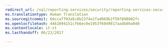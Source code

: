 ```yaml
--- 
redirect_url: /sql/reporting-services/security/reporting-services-security-and-protection
ms.translationtype: Human Translation
ms.sourcegitcommit: 6dccaff93a6c8b2374a1fad069b2f597898802fc
ms.openlocfilehash: 4461094151cf66ec0e1953f69d9817aadb80a040
ms.contentlocale: it-it
ms.lasthandoff: 06/22/2017

--- 
```


